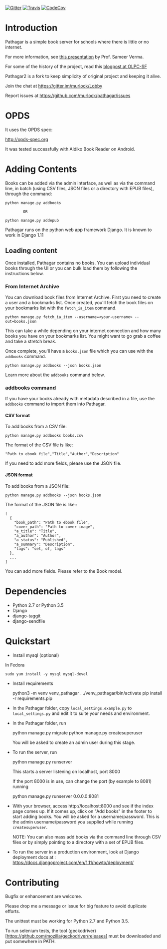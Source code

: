 [![Gitter](https://badges.gitter.im/murlock/pathagar.png)](https://gitter.im/murlock/Lobby)
[![Travis](https://api.travis-ci.org/murlock/pathagar.svg?branch=master)](https://travis-ci.org/murlock/pathagar)
[![CodeCov](https://codecov.io/gh/murlock/pathagar/branch/master/graph/badge.svg)](https://codecov.io/gh/murlock/pathagar/)

Introduction
============

Pathagar is a simple book server for schools where there is little or no internet.

For more information, see [this presentation](http://www.slideshare.net/sverma/pathagar-a-book-server) by Prof. Sameer Verma.

For some of the history of the project, read this [blogpost at OLPC-SF](http://www.olpcsf.org/node/126)

Pathagar2 is a fork to keep simplicity of original project and keeping it alive.

Join the chat at https://gitter.im/murlock/Lobby

Report issues at https://github.com/murlock/pathagar/issues

OPDS
====

It uses the OPDS spec:

http://opds-spec.org

It was tested successfully with Aldiko Book Reader on Android.


# Adding Contents

Books can be added via the admin interface, as well as via the command
line, in batch (using CSV files, JSON files or a directory with EPUB
files), through the command:

    python manage.py addbooks

            OR

    python manage.py addepub

Pathagar runs on the python web app framework Django.  It is known to work in Django 1.11


## Loading content

Once installed, Pathagar contains no books. You can upload individual books
through the UI or you can bulk load them by following the instructions below.

### From Internet Archive

You can download book files from Internet Archive. First you need to create
a user and a bookmarks list. Once created, you'll fetch the book files on your
bookmarks list with the `fetch_ia_item` command.

    python manage.py fetch_ia_item --username=<your-username> --out=books.json

This can take a while depending on your internet connection and how many books
you have on your bookmarks list. You might want to go grab a coffee and take
a stretch break.

Once complete, you'll have a `books.json` file which you can use with the
`addbooks` command.

    python manage.py addbooks --json books.json

Learn more about the `addbooks` command below.


### addbooks command

If you have your books already with metadata described in a file, use the
`addbooks` command to import them into Pathagar.


#### CSV format

To add books from a CSV file:

    python manage.py addbooks books.csv

The format of the CSV file is like:

```
"Path to ebook file","Title","Author","Description"
```

If you need to add more fields, please use the JSON file.


#### JSON format

To add books from a JSON file:

    python manage.py addbooks --json books.json

The format of the JSON file is like::

    [
      {
        "book_path": "Path to ebook file",
        "cover_path": "Path to cover image",
        "a_title": "Title",
        "a_author": "Author",
        "a_status": "Published",
        "a_summary": "Description",
        "tags": "set, of, tags"
      },
      ...
    ]

You can add more fields.  Please refer to the Book model.


Dependencies
============

* Python 2.7 or Python 3.5
* Django
* django-taggit
* django-sendfile

Quickstart
==========

* Install mysql (optional)

In Fedora

    sudo yum install -y mysql mysql-devel

* Install requirements

    python3 -m venv venv_pathagar
    . ./venv_pathagar/bin/activate
    pip install -r requirements.pip

* In the Pathagar folder, copy `local_settings.example.py` to
  `local_settings.py` and edit it to suite your needs and environment.

* In the Pathagar folder, run

    python manage.py migrate
    python manage.py createsuperuser

  You will be asked to create an admin user during this stage.

* To run the server, run

    python manage.py runserver

  This starts a server listening on localhost, port 8000

  If the port 8000 is in use, can change the port (by example to 8081) running

    python manage.py runserver 0.0.0.0:8081

* With your browser, access http://localhost:8000 and see if the index
  page comes up. If it comes up, click on "Add books" in the footer to
  start adding books. You will be asked for a username/password. This is
  the admin username/password you supplied while running `createsuperuser`.

  NOTE: You can also mass add books via the command line through CSV files
  or by simply pointing to a directory with a set of EPUB files.

* To run the server in a production environment, look at Django deployment
  docs at : https://docs.djangoproject.com/en/1.11/howto/deployment/


Contributing
============

Bugfix or enhancement are welcome.

Please drop me a message or issue for big feature to avoid duplicate efforts.

The unittest must be working for Python 2.7 and Python 3.5.

To run selenium tests, the tool (geckodriver)[https://github.com/mozilla/geckodriver/releases]
must be downloaded and put somewhere in PATH.
